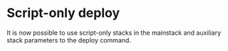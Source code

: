 # Script-only deploy
It is now possible to use script-only stacks in the mainstack and auxiliary
stack parameters to the deploy command.
